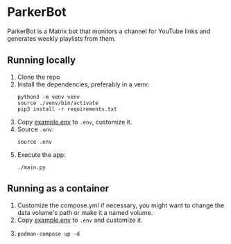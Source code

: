 # ParkerBot

ParkerBot is a Matrix bot that monitors a channel for YouTube links and
generates weekly playlists from them.

## Running locally

1. Clone the repo
2. Install the dependencies, preferably in a venv:
   ```shell
   python3 -m venv venv
   source ./venv/bin/activate
   pip3 install -r requirements.txt
   ```
3. Copy [example.env](example.env) to `.env`, customize it.
4. Source `.env`:
   ```shell
   source .env
   ```
3. Execute the app:
   ```shell
   ./main.py
   ```

## Running as a container

1. Customize the compose.yml if necessary, you might want to change the data
   volume's path or make it a named volume.
3. Copy [example.env](example.env) to `.env` and customize it.
2. ```shell
   podman-compose up -d
   ```
